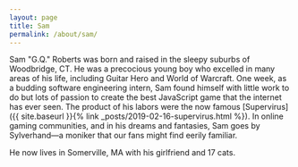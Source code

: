 ```yaml
---
layout: page
title: Sam
permalink: /about/sam/
---
```


Sam "G.Q." Roberts was born and raised in the sleepy suburbs of Woodbridge, CT. He was a precocious young boy who excelled in many areas of his life, including Guitar Hero and World of Warcraft. One week, as a budding software engineering intern, Sam found himself with little work to do but lots of passion to create the best JavaScript game that the internet has ever seen. The product of his labors were the now famous [Supervirus]({{ site.baseurl }}{% link _posts/2019-02-16-supervirus.html %}). In online gaming communities, and in his dreams and fantasies, Sam goes by Sylverhand—a moniker that our fans might find eerily familiar.

He now lives in Somerville, MA with his girlfriend and 17 cats.
